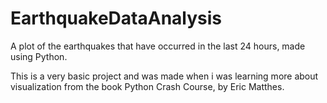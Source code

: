# EarthquakeDataAnalysis
A plot of the earthquakes that have occurred in the last 24 hours, made using Python.

This is a very basic project and was made when i was learning more about visualization from the book Python Crash Course, by Eric Matthes.
